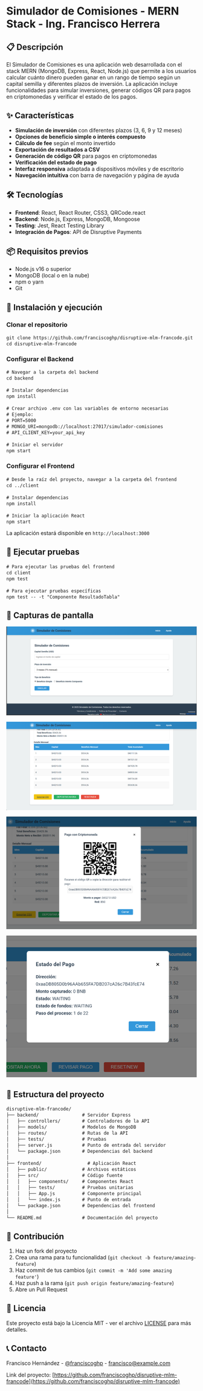 # Simulador de Comisiones - MERN Stack - Ing. Francisco Herrera

## 📋 Descripción

El Simulador de Comisiones es una aplicación web desarrollada con el stack MERN (MongoDB, Express, React, Node.js) que permite a los usuarios calcular cuánto dinero pueden ganar en un rango de tiempo según un capital semilla y diferentes plazos de inversión. La aplicación incluye funcionalidades para simular inversiones, generar códigos QR para pagos en criptomonedas y verificar el estado de los pagos.

## ✨ Características

- **Simulación de inversión** con diferentes plazos (3, 6, 9 y 12 meses)
- **Opciones de beneficio simple o interés compuesto**
- **Cálculo de fee** según el monto invertido
- **Exportación de resultados a CSV**
- **Generación de código QR** para pagos en criptomonedas
- **Verificación del estado de pago**
- **Interfaz responsiva** adaptada a dispositivos móviles y de escritorio
- **Navegación intuitiva** con barra de navegación y página de ayuda


## 🛠️ Tecnologías

- **Frontend**: React, React Router, CSS3, QRCode.react
- **Backend**: Node.js, Express, MongoDB, Mongoose
- **Testing**: Jest, React Testing Library
- **Integración de Pagos**: API de Disruptive Payments


## 📦 Requisitos previos

- Node.js v16 o superior
- MongoDB (local o en la nube)
- npm o yarn
- Git


## 🚀 Instalación y ejecución

### Clonar el repositorio

```shellscript
git clone https://github.com/franciscoghp/disruptive-mlm-francode.git
cd disruptive-mlm-francode
```

### Configurar el Backend

```shellscript
# Navegar a la carpeta del backend
cd backend

# Instalar dependencias
npm install

# Crear archivo .env con las variables de entorno necesarias
# Ejemplo:
# PORT=5000
# MONGO_URI=mongodb://localhost:27017/simulador-comisiones
# API_CLIENT_KEY=your_api_key

# Iniciar el servidor
npm start
```

### Configurar el Frontend

```shellscript
# Desde la raíz del proyecto, navegar a la carpeta del frontend
cd ../client

# Instalar dependencias
npm install

# Iniciar la aplicación React
npm start
```

La aplicación estará disponible en `http://localhost:3000`

## 🧪 Ejecutar pruebas

```shellscript
# Para ejecutar las pruebas del frontend
cd client
npm test

# Para ejecutar pruebas específicas
npm test -- -t "Componente ResultadoTabla"
```

## 📱 Capturas de pantalla

![home](<./assets/Screenshot 2025-03-24 104148.png>)

![tabla](<./assets/Screenshot 2025-03-24 104613.png>)

![QR](<./assets/Screenshot 2025-03-24 104714.png>)

![status](<./assets/Screenshot 2025-03-24 104756.png>)

## 🔧 Estructura del proyecto

```plaintext
disruptive-mlm-francode/
├── backend/                # Servidor Express
│   ├── controllers/        # Controladores de la API
│   ├── models/             # Modelos de MongoDB
│   ├── routes/             # Rutas de la API
│   ├── tests/              # Pruebas
│   ├── server.js           # Punto de entrada del servidor
│   └── package.json        # Dependencias del backend
│
├── frontend/                 # Aplicación React
│   ├── public/             # Archivos estáticos
│   ├── src/                # Código fuente
│   │   ├── components/     # Componentes React
│   │   ├── tests/          # Pruebas unitarias
│   │   ├── App.js          # Componente principal
│   │   └── index.js        # Punto de entrada
│   └── package.json        # Dependencias del frontend
│
└── README.md               # Documentación del proyecto
```

## 👥 Contribución

1. Haz un fork del proyecto
2. Crea una rama para tu funcionalidad (`git checkout -b feature/amazing-feature`)
3. Haz commit de tus cambios (`git commit -m 'Add some amazing feature'`)
4. Haz push a la rama (`git push origin feature/amazing-feature`)
5. Abre un Pull Request


## 📄 Licencia

Este proyecto está bajo la Licencia MIT - ver el archivo [LICENSE](LICENSE) para más detalles.

## 📞 Contacto

Francisco Hernández - [@franciscoghp](https://github.com/franciscoghp) - [francisco@example.com](mailto:francisco@example.com)

Link del proyecto: [https://github.com/franciscoghp/disruptive-mlm-francode](https://github.com/franciscoghp/disruptive-mlm-francode)